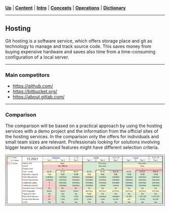 [**Up**](introduction.md) |
[**Content**](../README.md) |
[**Intro**](../01-Introduction/introduction.md) |
[**Concepts**](../02-Concepts/concepts.md) |
[**Operations**](../03-Operations/operations.md) |
[**Dictionary**](../04-Appendix/dictionary.md)

-------------------------------------------------------------------------------
## Hosting

Git hosting is a software service, which offers storage place and git as 
technology to manage and track source code. This saves money from buying 
expensive hardware and saves also time from a time-consuming configuration of 
a local server. 

-------------------------------------------------------------------------------
### Main competitors

- https://github.com/
- https://bitbucket.org/
- https://about.gitlab.com/

-------------------------------------------------------------------------------
### Comparison

The comparison will be based on a practical approach by using the hosting 
services with a demo project and the information from the official sites of 
the hosting services. In the comparison only the offers for individuals and 
small team sizes are relevant. Professionals looking for solutions involving 
bigger teams or advanced features might have different selection criteria.

![Git Hosting Comparison](../Assets/images/git-hosting.png)

